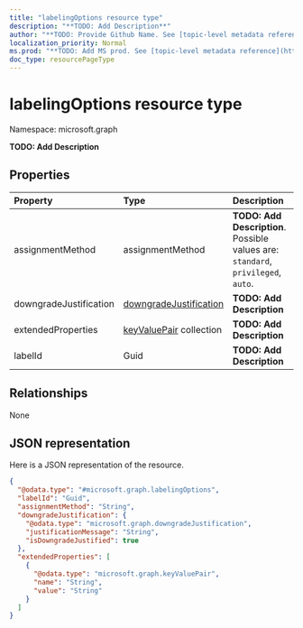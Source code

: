 ```yaml
---
title: "labelingOptions resource type"
description: "**TODO: Add Description**"
author: "**TODO: Provide Github Name. See [topic-level metadata reference](https://msgo.azurewebsites.net/add/document/guidelines/metadata.html#topic-level-metadata)**"
localization_priority: Normal
ms.prod: "**TODO: Add MS prod. See [topic-level metadata reference](https://msgo.azurewebsites.net/add/document/guidelines/metadata.html#topic-level-metadata)**"
doc_type: resourcePageType
---
```


# labelingOptions resource type


Namespace: microsoft.graph

**TODO: Add Description**

## Properties
|Property|Type|Description|
|:---|:---|:---|
|assignmentMethod|assignmentMethod|**TODO: Add Description**. Possible values are: `standard`, `privileged`, `auto`.|
|downgradeJustification|[downgradeJustification](../resources/downgradejustification.md)|**TODO: Add Description**|
|extendedProperties|[keyValuePair](../resources/keyvaluepair.md) collection|**TODO: Add Description**|
|labelId|Guid|**TODO: Add Description**|

## Relationships
None

## JSON representation
Here is a JSON representation of the resource.
<!-- {
  "blockType": "resource",
  "@odata.type": "microsoft.graph.labelingOptions"
}
-->
``` json
{
  "@odata.type": "#microsoft.graph.labelingOptions",
  "labelId": "Guid",
  "assignmentMethod": "String",
  "downgradeJustification": {
    "@odata.type": "microsoft.graph.downgradeJustification",
    "justificationMessage": "String",
    "isDowngradeJustified": true
  },
  "extendedProperties": [
    {
      "@odata.type": "microsoft.graph.keyValuePair",
      "name": "String",
      "value": "String"
    }
  ]
}
```

